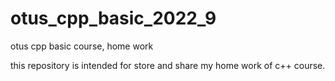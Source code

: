 # otus_cpp_basic_2022_9
otus cpp basic course, home work

this repository is intended for store and share my home work of c++ course. 
